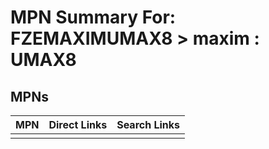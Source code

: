 



# MPN Summary For: FZEMAXIMUMAX8 > maxim : UMAX8

## MPNs
  

|MPN|Direct Links|Search Links|
| :--- | :--- | :--- |
||||
